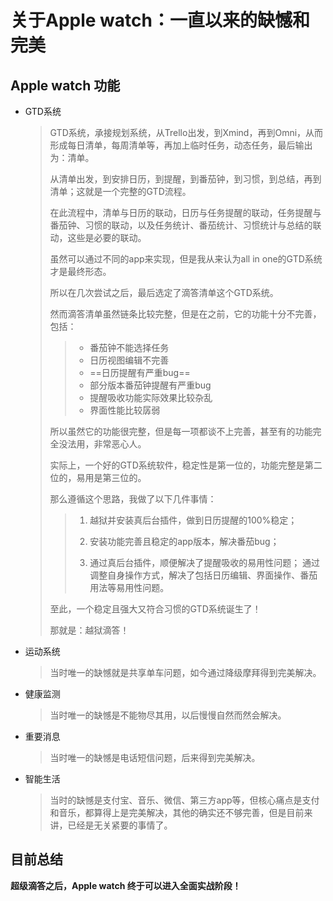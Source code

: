 
<!--more-->

# 关于Apple watch：一直以来的缺憾和完美

## Apple watch 功能

* GTD系统

  > GTD系统，承接规划系统，从Trello出发，到Xmind，再到Omni，从而形成每日清单，每周清单等，再加上临时任务，动态任务，最后输出为：清单。
  >
  > 从清单出发，到安排日历，到提醒，到番茄钟，到习惯，到总结，再到清单；这就是一个完整的GTD流程。
  >
  > 在此流程中，清单与日历的联动，日历与任务提醒的联动，任务提醒与番茄钟、习惯的联动，以及任务统计、番茄统计、习惯统计与总结的联动，这些是必要的联动。
  >
  > 虽然可以通过不同的app来实现，但是我从来认为all in one的GTD系统才是最终形态。
  >
  > 所以在几次尝试之后，最后选定了滴答清单这个GTD系统。
  >
  > 然而滴答清单虽然链条比较完整，但是在之前，它的功能十分不完善，包括：
  >
  > > * 番茄钟不能选择任务
  > > * 日历视图编辑不完善
  > > * ==日历提醒有严重bug==
  > > * 部分版本番茄钟提醒有严重bug
  > > * 提醒吸收功能实际效果比较杂乱
  > > * 界面性能比较孱弱
  >
  > 所以虽然它的功能很完整，但是每一项都谈不上完善，甚至有的功能完全没法用，非常恶心人。
  >
  > 实际上，一个好的GTD系统软件，稳定性是第一位的，功能完整是第二位的，易用是第三位的。
  >
  > 那么遵循这个思路，我做了以下几件事情：
  >
  > > 1. 越狱并安装真后台插件，做到日历提醒的100%稳定；
  > >
  > > 2. 安装功能完善且稳定的app版本，解决番茄bug；
  > >
  > > 3. 通过真后台插件，顺便解决了提醒吸收的易用性问题；
  > >    通过调整自身操作方式，解决了包括日历编辑、界面操作、番茄用法等易用性问题。
  >
  > 至此，一个稳定且强大又符合习惯的GTD系统诞生了！
  >
  > 那就是：越狱滴答！

* 运动系统

  > 当时唯一的缺憾就是共享单车问题，如今通过降级摩拜得到完美解决。

* 健康监测

  > 当时唯一的缺憾是不能物尽其用，以后慢慢自然而然会解决。

* 重要消息

  > 当时唯一的缺憾是电话短信问题，后来得到完美解决。

* 智能生活

  > 当时的缺憾是支付宝、音乐、微信、第三方app等，但核心痛点是支付和音乐，都算得上是完美解决，其他的确实还不够完善，但是目前来讲，已经是无关紧要的事情了。

## 目前总结

**超级滴答之后，Apple watch 终于可以进入全面实战阶段！**